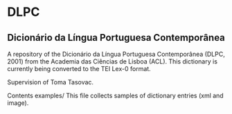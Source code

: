 # DLPC
## **Dicionário da Língua Portuguesa Contemporânea**

A repository of the Dicionário da Língua Portuguesa Contemporânea (DLPC, 2001) from the Academia das Ciências de Lisboa (ACL).
This dictionary is currently being converted to the TEI Lex-0 format.

Supervision of Toma Tasovac.

Contents
examples/
This file collects samples of dictionary entries (xml and image).

